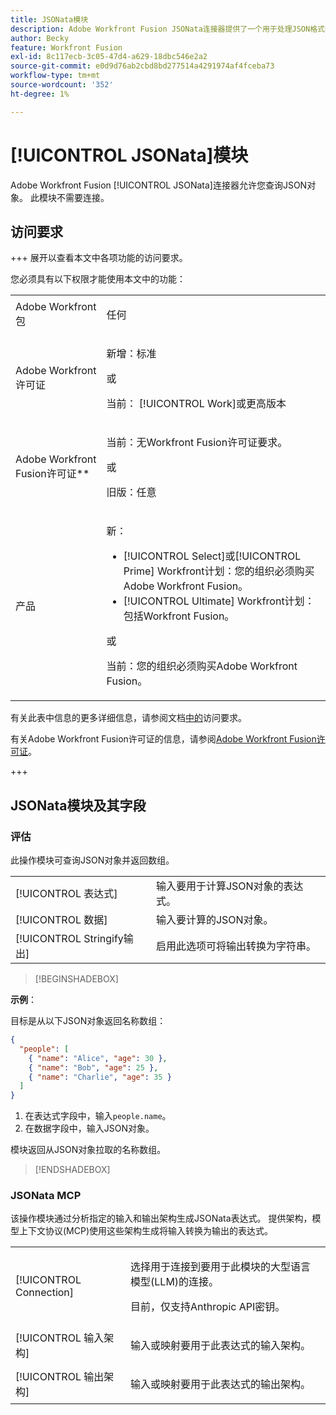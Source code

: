```yaml
---
title: JSONata模块
description: Adobe Workfront Fusion JSONata连接器提供了一个用于处理JSON格式数据的模块，以便Adobe Workfront Fusion可以进一步处理数据内容。
author: Becky
feature: Workfront Fusion
exl-id: 8c117ecb-3c05-47d4-a629-18dbc546e2a2
source-git-commit: e0d9d76ab2cbd8bd277514a4291974af4fceba73
workflow-type: tm+mt
source-wordcount: '352'
ht-degree: 1%

---
```


# [!UICONTROL JSONata]模块

Adobe Workfront Fusion [!UICONTROL JSONata]连接器允许您查询JSON对象。 此模块不需要连接。

## 访问要求

+++ 展开以查看本文中各项功能的访问要求。

您必须具有以下权限才能使用本文中的功能：

<table style="table-layout:auto">
 <col> 
 <col> 
 <tbody> 
  <tr> 
   <td role="rowheader">Adobe Workfront包</td> 
   <td> <p>任何</p> </td> 
  </tr> 
  <tr data-mc-conditions=""> 
   <td role="rowheader">Adobe Workfront许可证</td> 
   <td> <p>新增：标准</p><p>或</p><p>当前： [!UICONTROL Work]或更高版本</p> </td> 
  </tr> 
  <tr> 
   <td role="rowheader">Adobe Workfront Fusion许可证**</td> 
   <td>
   <p>当前：无Workfront Fusion许可证要求。</p>
   <p>或</p>
   <p>旧版：任意 </p>
   </td> 
  </tr> 
  <tr> 
   <td role="rowheader">产品</td> 
   <td>
   <p>新：</p> <ul><li>[!UICONTROL Select]或[!UICONTROL Prime] Workfront计划：您的组织必须购买Adobe Workfront Fusion。</li><li>[!UICONTROL Ultimate] Workfront计划：包括Workfront Fusion。</li></ul>
   <p>或</p>
   <p>当前：您的组织必须购买Adobe Workfront Fusion。</p>
   </td> 
  </tr>
 </tbody> 
</table>

有关此表中信息的更多详细信息，请参阅文档[中的](/help/workfront-fusion/references/licenses-and-roles/access-level-requirements-in-documentation.md)访问要求。

有关Adobe Workfront Fusion许可证的信息，请参阅[Adobe Workfront Fusion许可证](/help/workfront-fusion/set-up-and-manage-workfront-fusion/licensing-operations-overview/license-automation-vs-integration.md)。

+++

## JSONata模块及其字段

### 评估

此操作模块可查询JSON对象并返回数组。

<table style="table-layout:auto"> 
 <col data-mc-conditions=""> 
 <col data-mc-conditions=""> 
 <tbody> 
  <tr> 
   <td role="rowheader">[!UICONTROL 表达式]</td> 
   <td>输入要用于计算JSON对象的表达式。 </td> 
  </tr> 
  <tr> 
   <td role="rowheader">[!UICONTROL 数据] </td> 
   <td> 输入要计算的JSON对象。  </td> 
  </tr> 
  <tr> 
   <td role="rowheader">[!UICONTROL Stringify输出] </td> 
   <td> 启用此选项可将输出转换为字符串。  </td> 
  </tr> 
  </tbody>
  </table>

>[!BEGINSHADEBOX]

**示例**：

目标是从以下JSON对象返回名称数组：

```JSON
{
  "people": [
    { "name": "Alice", "age": 30 },
    { "name": "Bob", "age": 25 },
    { "name": "Charlie", "age": 35 }
  ]
}
```

1. 在表达式字段中，输入`people.name`。
1. 在数据字段中，输入JSON对象。

模块返回从JSON对象拉取的名称数组。

>[!ENDSHADEBOX]



### JSONata MCP

该操作模块通过分析指定的输入和输出架构生成JSONata表达式。 提供架构，模型上下文协议(MCP)使用这些架构生成将输入转换为输出的表达式。




<table style="table-layout:auto"> 
 <col> 
 <col> 
 <tbody> 
  <tr> 
   <td role="rowheader">[!UICONTROL Connection]</td> 
   <td> <p>选择用于连接到要用于此模块的大型语言模型(LLM)的连接。</p> <p>目前，仅支持Anthropic API密钥。</p></td> 
  </tr> 
  <tr> 
   <td role="rowheader">[!UICONTROL 输入架构]</td> 
   <td> <p>输入或映射要用于此表达式的输入架构。</p> </td> 
  </tr> 
  <tr> 
   <td role="rowheader">[!UICONTROL 输出架构]</td> 
   <td> <p>输入或映射要用于此表达式的输出架构。</p> </td> 
  </tr> 
 </tbody> 
</table>
